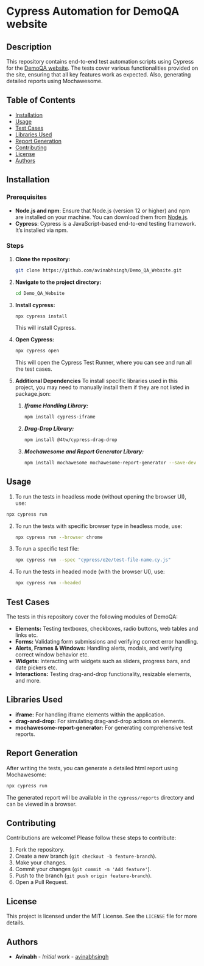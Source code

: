 # Cypress Automation for DemoQA website

## Description
This repository contains end-to-end test automation scripts using Cypress for the [DemoQA website](https://demoqa.com/). The tests cover various functionalities provided on the site, ensuring that all key features work as expected. Also, generating detailed reports using Mochawesome.

## Table of Contents
- [Installation](#installation)
- [Usage](#usage)
- [Test Cases](#test-cases)
- [Libraries Used](#libraries-used)
- [Report Generation](#report-generation)
- [Contributing](#contributing)
- [License](#license)
- [Authors](#authors)

## Installation

### Prerequisites
- **Node.js and npm**: Ensure that Node.js (version 12 or higher) and npm are installed on your machine. You can download them from [Node.js](https://nodejs.org/).
- **Cypress**: Cypress is a JavaScript-based end-to-end testing framework. It’s installed via npm.

### Steps
1. **Clone the repository:**
   ```sh
   git clone https://github.com/avinabhsingh/Demo_QA_Website.git
   ```
2. **Navigate to the project directory:**
   ```sh
   cd Demo_QA_Website
   ```
3. **Install cypress:**
   ```sh
   npx cypress install
   ```
   This will install Cypress.
4. **Open Cypress:**
   ```sh
   npx cypress open
   ```
   This will open the Cypress Test Runner, where you can see and run all the test cases.
5. **Additional Dependencies**
To install specific libraries used in this project, you may need to manually install them if they are not listed in package.json:

   1. ***Iframe Handling Library:***
      ```sh
      npm install cypress-iframe
      ```
   2. ***Drag-Drop Library:***
      ```sh
      npm install @4tw/cypress-drag-drop
      ```
   3. ***Mochawesome and Report Generator Library:***
      ```sh
      npm install mochawesome mochawesome-report-generator --save-dev
      ```


## Usage

1.	To run the tests in headless mode (without opening the browser UI), use: 
   ```sh
   npx cypress run
   ```

2. To run the tests with specific browser type in headless mode, use:
   ```sh
   npx cypress run --browser chrome
   ```

3. To run a specific test file:
   ```sh
   npx cypress run --spec "cypress/e2e/test-file-name.cy.js"
   ```

4. To run the tests in headed mode (with the browser UI), use:
   ```sh
   npx cypress run --headed
   ``` 

## Test Cases

The tests in this repository cover the following modules of DemoQA:

- **Elements:** Testing textboxes, checkboxes, radio buttons, web tables and links etc.
- **Forms:** Validating form submissions and verifying correct error handling.
- **Alerts, Frames & Windows:** Handling alerts, modals, and verifying correct window behavior etc.
- **Widgets:** Interacting with widgets such as sliders, progress bars, and date pickers etc.
- **Interactions:** Testing drag-and-drop functionality, resizable elements, and more.

## Libraries Used

- **iframe:** For handling iframe elements within the application.
- **drag-and-drop:** For simulating drag-and-drop actions on elements.
- **mochawesome-report-generator:** For generating comprehensive test reports.

## Report Generation

After writing the tests, you can generate a detailed html report using Mochawesome:
```sh
npx cypress run
```

The generated report will be available in the `cypress/reports` directory and can be viewed in a browser.

## Contributing

Contributions are welcome! Please follow these steps to contribute:

1. Fork the repository.
2. Create a new branch (`git checkout -b feature-branch`).
3. Make your changes.
4. Commit your changes (`git commit -m 'Add feature'`).
5. Push to the branch (`git push origin feature-branch`).
6. Open a Pull Request.

## License

This project is licensed under the MIT License. See the `LICENSE` file for more details.

## Authors

- **Avinabh** - *Initial work* - [avinabhsingh](https://github.com/avinabhsingh)
